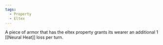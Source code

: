 ```yaml
---
tags:
  - Property
  - Eltex
---
```

A piece of armor that has the eltex property grants its wearer an additional 1 [[Neural Heat]] loss per turn.